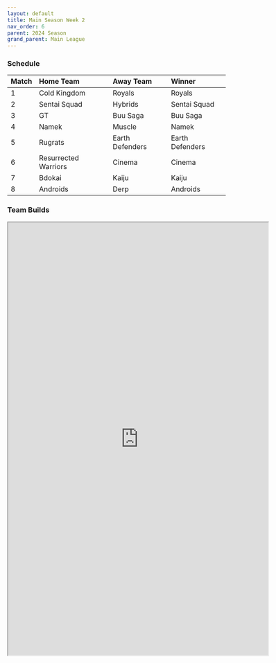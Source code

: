 ```yaml
---
layout: default
title: Main Season Week 2
nav_order: 6
parent: 2024 Season
grand_parent: Main League
---
```

### Schedule

| Match | Home Team       | Away Team            | Winner |
|:------|:----------------|:---------------------|:-------|
| 1     | Cold Kingdom    | Royals               | Royals |
| 2     | Sentai Squad    | Hybrids              | Sentai Squad  |
| 3     | GT              | Buu Saga             | Buu Saga |
| 4     | Namek           | Muscle               | Namek   |
| 5     | Rugrats         | Earth Defenders      | Earth Defenders |
| 6     | Resurrected Warriors  | Cinema         | Cinema |
| 7     | Bdokai          | Kaiju                | Kaiju  |
| 8     | Androids        | Derp               | Androids  |


### Team Builds 

<iframe width=600 height=1000 scrolling="yes" src="https://docs.google.com/document/d/e/2PACX-1vT8Dp7RDx6lgHD1VTgocPYhOOyHyR4sYiA2ZrFTk_Z84gtHla1yhNMzPDjz5tkI4y9lCe-LeXIQvaa6/pub?embedded=true"></iframe>
